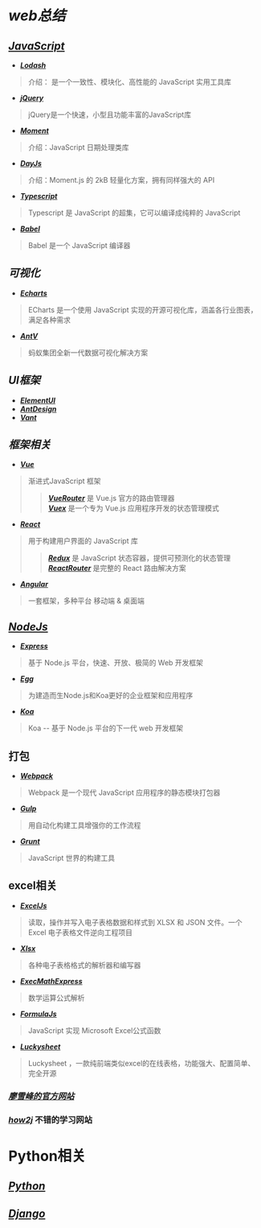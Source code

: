 # ***web总结***

## [***JavaScript***](https://www.javascript.com/)
+ [***Lodash***](https://www.lodashjs.com/)
> 介绍： 是一个一致性、模块化、高性能的 JavaScript 实用工具库

+ [***jQuery***](https://jquery.cuishifeng.cn/)
> jQuery是一个快速，小型且功能丰富的JavaScript库

+ [***Moment***](http://momentjs.cn/)
> 介绍：JavaScript 日期处理类库

+ [***DayJs***](https://dayjs.gitee.io/zh-C)
> 介绍：Moment.js 的 2kB 轻量化方案，拥有同样强大的 API

+ [***Typescript***](https://www.tslang.cn/index.html)
> Typescript 是 JavaScript 的超集，它可以编译成纯粹的 JavaScript

+ [***Babel***](https://www.babeljs.cn/)
> Babel 是一个 JavaScript 编译器


## ***可视化***
+ [***Echarts***](https://echarts.apache.org/zh/index.html)
> ECharts 是一个使用 JavaScript 实现的开源可视化库，涵盖各行业图表，满足各种需求

+ [***AntV***](https://antv.vision/zh)
> 蚂蚁集团全新一代数据可视化解决方案


## ***UI框架***
+ [***ElementUI***](https://element.eleme.cn/#/zh-CN)
+ [***AntDesign***](https://ant.design/index-cn)
+ [***Vant***](https://vant-contrib.gitee.io/vant/#/zh-CN/)


## ***框架相关***
+ [***Vue***](https://cn.vuejs.org/)
> 渐进式JavaScript 框架
>> [***VueRouter***](https://router.vuejs.org/zh/) 是 Vue.js 官方的路由管理器  
>> [***Vuex***](https://router.vuejs.org/zh/) 是一个专为 Vue.js 应用程序开发的状态管理模式  

+ [***React***](https://react.docschina.org/)
> 用于构建用户界面的 JavaScript 库
>> [***Redux***](https://www.redux.org.cn/) 是 JavaScript 状态容器，提供可预测化的状态管理
>> [***ReactRouter***](http://react-guide.github.io/react-router-cn/) 是完整的 React 路由解决方案

+ [***Angular***](https://angular.cn/)
> 一套框架，多种平台 移动端 & 桌面端


## [***NodeJs***](http://nodejs.cn/)
+ [***Express***](https://www.expressjs.com.cn/)
> 基于 Node.js 平台，快速、开放、极简的 Web 开发框架

+ [***Egg***](https://eggjs.org/zh-cn/)
> 为建造而生Node.js和Koa更好的企业框架和应用程序

+ [***Koa***](https://koa.bootcss.com/)
> Koa -- 基于 Node.js 平台的下一代 web 开发框架


## 打包
+ [***Webpack***](https://www.webpackjs.com/)
> Webpack 是一个现代 JavaScript 应用程序的静态模块打包器

+ [***Gulp***](https://www.gulpjs.com.cn/)
> 用自动化构建工具增强你的工作流程

+ [***Grunt***](https://www.gruntjs.net/)
> JavaScript 世界的构建工具


## excel相关
+ [***ExcelJs***](https://github.com/exceljs/exceljs/blob/HEAD/README_zh.md)
> 读取，操作并写入电子表格数据和样式到 XLSX 和 JSON 文件。一个 Excel 电子表格文件逆向工程项目

+ [***Xlsx***](https://www.npmjs.com/package/xlsx)
> 各种电子表格格式的解析器和编写器

+ [***ExecMathExpress***](https://www.npmjs.com/package/exec-mathexpress)
> 数学运算公式解析

+ [***FormulaJs***](https://formulajs.info/)
> JavaScript 实现 Microsoft Excel公式函数

+ [***Luckysheet***](https://mengshukeji.github.io/LuckysheetDocs/zh/)
> Luckysheet ，一款纯前端类似excel的在线表格，功能强大、配置简单、完全开源

### [***廖雪峰的官方网站***](https://www.liaoxuefeng.com/)
### [***how2j***](https://how2j.cn/) 不错的学习网站



# Python相关
## [***Python***](https://docs.python.org/zh-cn/3/)
## [***Django***](https://docs.djangoproject.com/zh-hans/2.0/)
